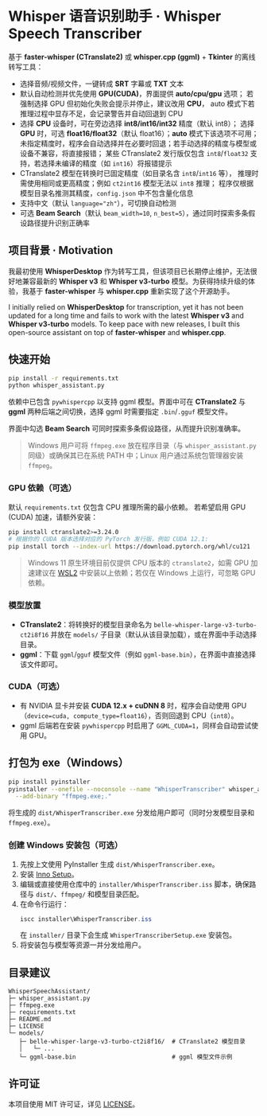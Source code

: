 # Whisper 语音识别助手 · Whisper Speech Transcriber

基于 **faster-whisper (CTranslate2)** 或 **whisper.cpp (ggml)** + **Tkinter** 的离线转写工具：
- 选择音频/视频文件，一键转成 **SRT** 字幕或 **TXT** 文本
- 默认自动检测并优先使用 **GPU(CUDA)**，界面提供 **auto/cpu/gpu** 选项；
  若强制选择 GPU 但初始化失败会提示并停止，建议改用 **CPU**，
  auto 模式下若推理过程中显存不足，会记录警告并自动回退到 CPU
- 选择 **CPU** 设备时，可在旁边选择 **int8/int16/int32** 精度（默认 int8）；
  选择 **GPU** 时，可选 **float16/float32**（默认 float16）；**auto** 模式下该选项不可用；
  未指定精度时，程序会自动选择并在必要时回退；若手动选择的精度与模型或设备不兼容，将直接报错；
  某些 CTranslate2 发行版仅包含 `int8`/`float32` 支持，若选择未编译的精度（如 `int16`）将报错提示
- CTranslate2 模型在转换时已固定精度（如目录名含 `int8`/`int16` 等），
  推理时需使用相同或更高精度；例如 `ct2int16` 模型无法以 `int8` 推理；
  程序仅根据模型目录名推测其精度，`config.json` 中不包含量化信息
- 支持中文（默认 `language="zh"`），可切换自动检测
- 可选 **Beam Search**（默认 `beam_width=10`, `n_best=5`），通过同时探索多条假设路径提升识别正确率

## 项目背景 · Motivation

我最初使用 **WhisperDesktop** 作为转写工具，但该项目已长期停止维护，无法很好地兼容最新的 **Whisper v3** 和 **Whisper v3-turbo** 模型。为获得持续升级的体验，我基于 **faster-whisper** 与 **whisper.cpp** 重新实现了这个开源助手。

I initially relied on **WhisperDesktop** for transcription, yet it has not been updated for a long time and fails to work with the latest **Whisper v3** and **Whisper v3-turbo** models. To keep pace with new releases, I built this open-source assistant on top of **faster-whisper** and **whisper.cpp**.

## 快速开始

```bash
pip install -r requirements.txt
python whisper_assistant.py
```

依赖中已包含 `pywhispercpp` 以支持 ggml 模型。界面中可在 **CTranslate2** 与 **ggml** 两种后端之间切换，选择 ggml 时需要指定 `.bin`/`.gguf` 模型文件。

界面中勾选 **Beam Search** 可同时探索多条假设路径，从而提升识别准确率。

> Windows 用户可将 `ffmpeg.exe` 放在程序目录（与 `whisper_assistant.py` 同级）或确保其已在系统 PATH 中；Linux 用户通过系统包管理器安装 `ffmpeg`。

### GPU 依赖（可选）

默认 `requirements.txt` 仅包含 CPU 推理所需的最小依赖。
若希望启用 GPU (CUDA) 加速，请额外安装：

```bash
pip install ctranslate2>=3.24.0
# 根据你的 CUDA 版本选择对应的 PyTorch 发行版，例如 CUDA 12.1:
pip install torch --index-url https://download.pytorch.org/whl/cu121
```

> Windows 11 原生环境目前仅提供 CPU 版本的 `ctranslate2`，如需 GPU 加速建议在 [WSL2](https://learn.microsoft.com/windows/wsl/) 中安装以上依赖；若仅在 Windows 上运行，可忽略 GPU 依赖。

### 模型放置
- **CTranslate2**：将转换好的模型目录命名为 `belle-whisper-large-v3-turbo-ct2i8f16` 并放在 `models/` 子目录（默认从该目录加载），或在界面中手动选择目录。
- **ggml**：下载 `ggml`/`gguf` 模型文件（例如 `ggml-base.bin`），在界面中直接选择该文件即可。

### CUDA（可选）
- 有 NVIDIA 显卡并安装 **CUDA 12.x + cuDNN 8** 时，程序会自动使用 GPU（`device=cuda, compute_type=float16`），否则回退到 CPU（`int8`）。
- ggml 后端若在安装 `pywhispercpp` 时启用了 `GGML_CUDA=1`，同样会自动尝试使用 GPU。

## 打包为 exe（Windows）
```bash
pip install pyinstaller
pyinstaller --onefile --noconsole --name "WhisperTranscriber" whisper_assistant.py \
  --add-binary "ffmpeg.exe;."
```
将生成的 `dist/WhisperTranscriber.exe` 分发给用户即可（同时分发模型目录和 `ffmpeg.exe`）。

### 创建 Windows 安装包（可选）
1. 先按上文使用 PyInstaller 生成 `dist/WhisperTranscriber.exe`。
2. 安装 [Inno Setup](https://jrsoftware.org/)。
3. 编辑或直接使用仓库中的 `installer/WhisperTranscriber.iss` 脚本，确保路径与 `dist/`、`ffmpeg/` 和模型目录匹配。
4. 在命令行运行：
   ```powershell
   iscc installer\WhisperTranscriber.iss
   ```
   在 `installer/` 目录下会生成 `WhisperTranscriberSetup.exe` 安装包。
5. 将安装包与模型等资源一并分发给用户。

## 目录建议
```
WhisperSpeechAssistant/
├─ whisper_assistant.py
├─ ffmpeg.exe
├─ requirements.txt
├─ README.md
├─ LICENSE
└─ models/
   ├─ belle-whisper-large-v3-turbo-ct2i8f16/  # CTranslate2 模型目录
   │   └─ ...
   └─ ggml-base.bin                           # ggml 模型文件示例
```

## 许可证
本项目使用 MIT 许可证，详见 [LICENSE](LICENSE)。
